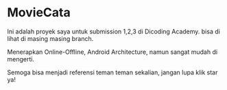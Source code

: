 # MovieCata

Ini adalah proyek saya untuk submission 1,2,3 di Dicoding Academy.
bisa di lihat di masing masing branch.

Menerapkan Online-Offline, Android Architecture, namun sangat mudah di mengerti.

Semoga bisa menjadi referensi teman teman sekalian, jangan lupa klik star ya!
